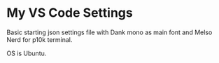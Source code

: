 # My VS Code Settings

Basic starting json settings file with Dank mono as main font and Melso Nerd for p10k terminal.

OS is Ubuntu.
